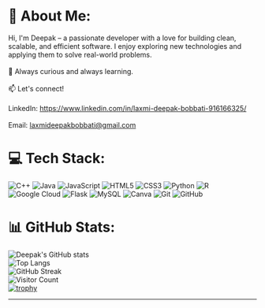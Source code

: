 # 💫 About Me:
Hi, I'm Deepak – a passionate developer with a love for building clean, scalable, and efficient software. I enjoy exploring new technologies and applying them to solve real-world problems.<br><br> 🌱 Always curious and always learning.<br><br>📫 Let's connect!<br><br>LinkedIn: https://www.linkedin.com/in/laxmi-deepak-bobbati-916166325/<br><br>Email: laxmideepakbobbati@gmail.com



# 💻 Tech Stack:
![C++](https://img.shields.io/badge/c++-%2300599C.svg?style=for-the-badge&logo=c%2B%2B&logoColor=white) ![Java](https://img.shields.io/badge/java-%23ED8B00.svg?style=for-the-badge&logo=openjdk&logoColor=white) ![JavaScript](https://img.shields.io/badge/javascript-%23323330.svg?style=for-the-badge&logo=javascript&logoColor=%23F7DF1E) ![HTML5](https://img.shields.io/badge/html5-%23E34F26.svg?style=for-the-badge&logo=html5&logoColor=white) ![CSS3](https://img.shields.io/badge/css3-%231572B6.svg?style=for-the-badge&logo=css3&logoColor=white) ![Python](https://img.shields.io/badge/python-3670A0?style=for-the-badge&logo=python&logoColor=ffdd54) ![R](https://img.shields.io/badge/r-%23276DC3.svg?style=for-the-badge&logo=r&logoColor=white) ![Google Cloud](https://img.shields.io/badge/GoogleCloud-%234285F4.svg?style=for-the-badge&logo=google-cloud&logoColor=white) ![Flask](https://img.shields.io/badge/flask-%23000.svg?style=for-the-badge&logo=flask&logoColor=white) ![MySQL](https://img.shields.io/badge/mysql-4479A1.svg?style=for-the-badge&logo=mysql&logoColor=white) ![Canva](https://img.shields.io/badge/Canva-%2300C4CC.svg?style=for-the-badge&logo=Canva&logoColor=white) ![Git](https://img.shields.io/badge/git-%23F05033.svg?style=for-the-badge&logo=git&logoColor=white) ![GitHub](https://img.shields.io/badge/github-%23121011.svg?style=for-the-badge&logo=github&logoColor=white)
# 📊 GitHub Stats:
![Deepak's GitHub stats](https://github-readme-stats.vercel.app/api?username=DeepakBobbati&show_icons=true&theme=radical)
<br/>
![Top Langs](https://github-readme-stats.vercel.app/api/top-langs/?username=DeepakBobbati&layout=compact&theme=radical)
<br/>
![GitHub Streak](https://github-readme-streak-stats.herokuapp.com/?user=DeepakBobbati&theme=radical)
<br/>
![Visitor Count](https://komarev.com/ghpvc/?username=DeepakBobbati&color=blue)
<br/>
[![trophy](https://github-profile-trophy.vercel.app/?username=DeepakBobbati&theme=onedark)](https://github.com/ryo-ma/github-profile-trophy)


---

<!-- Proudly created with GPRM ( https://gprm.itsvg.in ) -->
